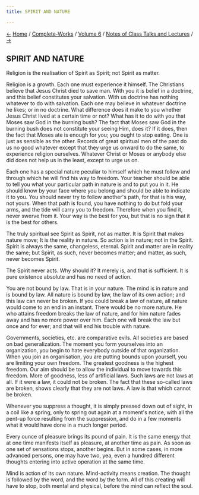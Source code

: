 ```yaml
---
title: SPIRIT AND NATURE

---
```

<div>

[←](the_design_theory.htm) [Home](../../../index.htm) /
[Complete-Works](../../complete_works.htm) / [Volume
6](../volume_6_contents.htm) / [Notes of Class Talks and
Lectures](notes_of_class_talks_and_lectures_contents.htm)
/ [→](the_practice_of_religion.htm)

  

## SPIRIT AND NATURE

Religion is the realisation of Spirit as Spirit; not Spirit as matter.

Religion is a growth. Each one must experience it himself. The
Christians believe that Jesus Christ died to save man. With you it is
belief in a doctrine, and this belief constitutes your salvation. With
us doctrine has nothing whatever to do with salvation. Each one may
believe in whatever doctrine he likes; or in no doctrine. What
difference does it make to you whether Jesus Christ lived at a certain
time or not? What has it to do with you that Moses saw God in the
burning bush? The fact that Moses saw God in the burning bush does not
constitute your seeing Him, does it? If it does, then the fact that
Moses ate is enough for you; you ought to stop eating. One is just as
sensible as the other. Records of great spiritual men of the past do us
no good whatever except that they urge us onward to do the same, to
experience religion ourselves. Whatever Christ or Moses or anybody else
did does not help us in the least, except to urge us on.

Each one has a special nature peculiar to himself which he must follow
and through which he will find his way to freedom. Your teacher should
be able to tell you what your particular path in nature is and to put
you in it. He should know by your face where you belong and should be
able to indicate it to you. You should never try to follow another's
path, for that is his way, not yours. When that path is found, you have
nothing to do but fold your arms, and the tide will carry you to
freedom. Therefore when you find it, never swerve from it. Your way is
the best for you, but that is no sign that it is the best for others.

The truly spiritual see Spirit as Spirit, not as matter. It is Spirit
that makes nature move; It is the reality in nature. So action is in
nature; not in the Spirit. Spirit is always the same, changeless,
eternal. Spirit and matter are in reality the same; but Spirit, as such,
never becomes matter; and matter, as such, never becomes Spirit.

The Spirit never acts. Why should it? It merely is, and that is
sufficient. It is pure existence absolute and has no need of action.

You are not bound by law. That is in your nature. The mind is in nature
and is bound by law. All nature is bound by law, the law of its own
action; and this law can never be broken. If you could break a law of
nature, all nature would come to an end in an instant. There would be no
more nature. He who attains freedom breaks the law of nature, and for
him nature fades away and has no more power over him. Each one will
break the law but once and for ever; and that will end his trouble with
nature.

Governments, societies, etc. are comparative evils. All societies are
based on bad generalization. The moment you form yourselves into an
organization, you begin to hate everybody outside of that organization.
When you join an organisation, you are putting bounds upon yourself, you
are limiting your own freedom. The greatest goodness is the highest
freedom. Our aim should be to allow the individual to move towards this
freedom. More of goodness, less of artificial laws. Such laws are not
laws at all. If it were a law, it could not be broken. The fact that
these so-called laws are broken, shows clearly that they are not laws. A
law is that which cannot be broken.

Whenever you suppress a thought, it is simply pressed down out of sight,
in a coil like a spring, only to spring out again at a moment's notice,
with all the pent-up force resulting from the suppression, and do in a
few moments what it would have done in a much longer period.

Every ounce of pleasure brings its pound of pain. It is the same energy
that at one time manifests itself as pleasure, at another time as pain.
As soon as one set of sensations stops, another begins. But in some
cases, in more advanced persons, one may have two, yea, even a hundred
different thoughts entering into active operation at the same time.

Mind is action of its own nature. Mind-activity means creation. The
thought is followed by the word, and the word by the form. All of this
creating will have to stop, both mental and physical, before the mind
can reflect the soul.

</div>
